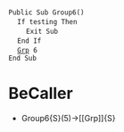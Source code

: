&nbsp;  &nbsp;  &nbsp;  &nbsp;  
`Public Sub Group6()`  
&nbsp;&nbsp;&nbsp;&nbsp;`If testing Then`  
&nbsp;&nbsp;&nbsp;&nbsp;&nbsp;&nbsp;&nbsp;&nbsp;`Exit Sub`  
&nbsp;&nbsp;&nbsp;&nbsp;`End If`  
&nbsp;&nbsp;&nbsp;&nbsp;[`Grp`](Grp)` 6`  
`End Sub`  


# BeCaller
- Group6{S}(5)->[[Grp]]{S}

